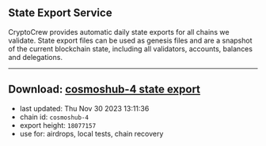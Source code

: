 ## State Export Service
CryptoCrew provides automatic daily state exports for all chains we validate. State export files can be used as genesis files and are a snapshot of the current blockchain state, including all validators, accounts, balances and delegations.

---
**Download: [cosmoshub-4 state export](https://dl.ccvalidators.com/SERVICE/cosmoshub/cosmoshub-4_export_18077157.json)**
---

- last updated: Thu Nov 30 2023 13:11:36
- chain id: `cosmoshub-4`
- export height: `18077157`
- use for: airdrops, local tests, chain recovery
